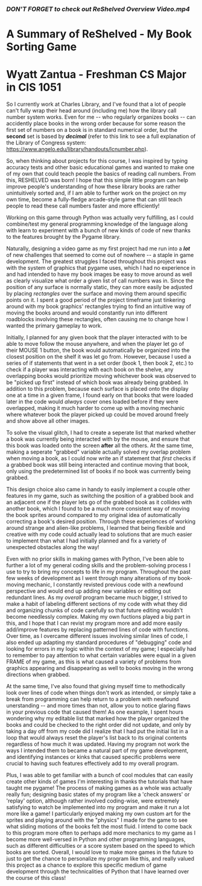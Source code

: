 ### *DON'T FORGET to check out* ***ReShelved Overview Video.mp4*** ###

# A Summary of ReShelved - My Book Sorting Game
# Wyatt Zantua - Freshman CS Major in CIS 1051


So I currently work at Charles Library, and I've found that a lot of people can't fully wrap their head around (including me) how the library call number system works. Even for me -- who regularly organizes books -- can accidently place books in the wrong order because for some reason the first set of numbers on a book is in standard numerical order, but the **second** set is based by ***decimal*** (refer to this link to see a full explanation of the Library of Congress system: https://www.angelo.edu/library/handouts/lcnumber.php). 

So, when thinking about projects for this course, I was inspired by typing accuracy tests and other basic educational games and wanted to make one of my own that could teach people the basics of reading call numbers. From this, RESHELVED was born! I hope that this simple little program can help improve people's understanding of how these library books are rather unintuitively sorted and, if I am able to further work on the project on my own time, become a fully-fledge arcade-style game that can still teach people to read these call numbers faster and more efficiently!



Working on this game through Python was actually very fulfilling, as I could combine/test my general programming knowledge of the language along with learn to experiment with a bunch of new kinds of code of new thanks to the features brought by the Pygame library.

Naturally, designing a video game as my first project had me run into a ***lot*** of new challenges that seemed to come out of nowhere -- a staple in game development. The greatest struggles I faced throughout this project was with the system of graphics that pygame uses, which I had no experience in and had intended to have my book images be easy to move around as well as clearly visualize what order a given list of call numbers was in. Since the position of any surface is normally static, they can more easily be adjusted by placing *rectangles* over the surface and moving them around specific points on it. I spent a good period of the project timeframe just tinkering around with my book graphics' rectangles trying to find an intuitive way of moving the books around and would constantly run into different roadblocks involving these rectangles, often causing me to change how I wanted the primary gameplay to work. 

Initially, I planned for any given book that the player interacted with to be able to move follow the mouse anywhere, and when the player let go of their MOUSE 1 button, the book would automatically be organized into the closest position on the shelf it was let go from. However, because I used a series of if statements that went in a set order (book 1, then book 2, etc.) to check if a player was interacting with each book on the shelve, any overlapping books would prioritize moving whichever book was observed to be "picked up first" instead of which book was already being grabbed. In addition to this problem, because each surface is placed onto the display one at a time in a given frame, I found early on that books that were loaded later in the code would *always* cover ones loaded before if they were overlapped, making it much harder to come up with a moving mechanic where whatever book the player picked up could be moved around freely and show above all other images. 

To solve the visual glitch, I had to create a seperate list that marked whether a book was currently being interacted with by the mouse, and ensure that this book was loaded onto the screen **after** all the others. At the same time, making a seperate "grabbed" variable actually solved my overlap problem when moving a book, as I could now write an if statement that *first* checks if a grabbed book was still being interacted and continue moving that book, only using the predetermined list of books if no book was currrently being grabbed. 

This design choice also came in handy to easily implement a couple other features in my game, such as switching the position of a grabbed book and an adjacent one if the player lets go of the grabbed book as it collides with another book, which I found to be a much more consistent way of moving the book sprites around compared to my original idea of automatically correcting a book's desired position. Through these experiences of working around strange and alien-like problems, I learned that being flexible and creative with my code could actually lead to solutions that are much easier to implement than what I had initially planned and fix a variety of unexpected obstacles along the way! 



Even with no prior skills in making games with Python, I've been able to further a lot of my general coding skills and the problem-solving process I use to try to bring my concepts to life in my program. Throughout the past few weeks of development as I went through many alterations of my book-moving mechanic, I constantly revisted previous code with a newfound perspective and would end up adding new variables or editing out redundant lines. As my *overall* program became much bigger, I strived to make a habit of labeling different sections of my code with what they did and organizing chunks of code carefully so that future editing wouldn't become needlessly complex. Making my own fuctions played a big part in this, and I hope that I can revist my program more and add more easily add/improve features by replacing patterned lines of code with functions. Over time, as I overcame different issues involving similar lines of code, I also ended up adapting my standard procedures of "debugging" code and looking for errors in my logic within the context of my game; I especially had to remember to pay attention to what certain variables were equal in a given FRAME of my game, as this is what caused a variety of problems from graphics appearing and disappearing as well to books moving in the wrong directions when grabbed. 

At the same time, I've also found that giving myself time to methodically look over lines of code when things don't work as intended, or simply take a break from programming can help return to a problem with newfound unerstanding -- and more times than not, allow you to notice glaring flaws in your previous code that caused them! As one example, I spent hours wondering why my editable list that marked how the player organized the books and could be checked to the right order did not update, and only by taking a day off from my code did I realize that I had put the initial list in a loop that would always reset the player's list back to its original contents regardless of how much it was updated. Having my program not work the ways I intended them to became a natural part of my game development, and identifying instances or kinks that caused specific problems were crucial to having such features effectively add to my overall program.

Plus, I was able to get familiar with a bunch of cool modules that can easily create other kinds of games I'm interesting in thanks the tutorials that have taught me pygame! The process of making games as a whole was actually really fun; designing basic states of my program like a 'check answers' or 'replay' option, although rather involved coding-wise, were extremely satisfying to watch be implemented into my program and make it run a lot more like a game! I particularly enjoyed making my own custom art for the sprites and playing around with the "physics" I made for the game to see what sliding motions of the books felt the most fluid. I intend to come back to this program more often to perhaps add more mechanics to my game as I become more well-versed in Python and other programming languages, such as different difficulties or a score system based on the speed to which books are sorted. Overall, I would love to make more games in the future to just to get the chance to personalize my program like this, and really valued this project as a chance to explore this specific medium of game development through the technicalities of Python that I have learned over the course of this class!
